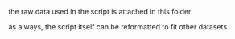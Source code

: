 the raw data used in the script is attached in this folder

as always, the script itself can be reformatted to fit other datasets
